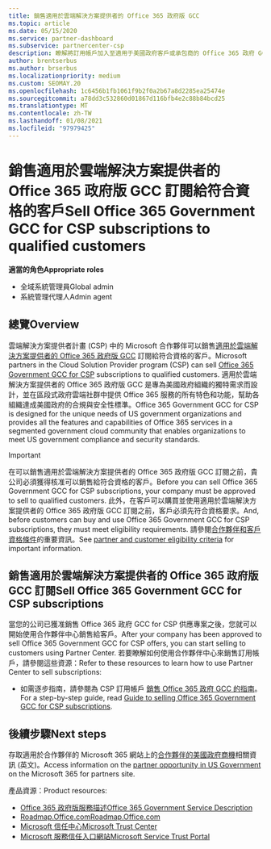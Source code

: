 ```yaml
---
title: 銷售適用於雲端解決方案提供者的 Office 365 政府版 GCC
ms.topic: article
ms.date: 05/15/2020
ms.service: partner-dashboard
ms.subservice: partnercenter-csp
description: 瞭解將訂用帳戶加入至適用于美國政府客戶或承包商的 Office 365 政府 GCC GCC 的步驟和需求。
author: brentserbus
ms.author: brserbus
ms.localizationpriority: medium
ms.custom: SEOMAY.20
ms.openlocfilehash: 1c6456b1fb1061f9b2f0a2b67a8d2285ea25474e
ms.sourcegitcommit: a78dd3c532860d01867d116bfb4e2c88b84bcd25
ms.translationtype: MT
ms.contentlocale: zh-TW
ms.lasthandoff: 01/08/2021
ms.locfileid: "97979425"
---
```

# <a name="sell-office-365-government-gcc-for-csp-subscriptions-to-qualified-customers"></a><span data-ttu-id="a6479-103">銷售適用於雲端解決方案提供者的 Office 365 政府版 GCC 訂閱給符合資格的客戶</span><span class="sxs-lookup"><span data-stu-id="a6479-103">Sell Office 365 Government GCC for CSP subscriptions to qualified customers</span></span>

<span data-ttu-id="a6479-104">**適當的角色**</span><span class="sxs-lookup"><span data-stu-id="a6479-104">**Appropriate roles**</span></span>

- <span data-ttu-id="a6479-105">全域系統管理員</span><span class="sxs-lookup"><span data-stu-id="a6479-105">Global admin</span></span>
- <span data-ttu-id="a6479-106">系統管理代理人</span><span class="sxs-lookup"><span data-stu-id="a6479-106">Admin agent</span></span>


## <a name="overview"></a><span data-ttu-id="a6479-107">總覽</span><span class="sxs-lookup"><span data-stu-id="a6479-107">Overview</span></span>

<span data-ttu-id="a6479-108">雲端解決方案提供者計畫 (CSP) 中的 Microsoft 合作夥伴可以銷售[適用於雲端解決方案提供者的 Office 365 政府版 GCC](https://www.microsoft.com/microsoft-365/partners/governmentforCSP) 訂閱給符合資格的客戶。</span><span class="sxs-lookup"><span data-stu-id="a6479-108">Microsoft partners in the Cloud Solution Provider program (CSP) can sell [Office 365 Government GCC for CSP](https://www.microsoft.com/microsoft-365/partners/governmentforCSP) subscriptions to qualified customers.</span></span> <span data-ttu-id="a6479-109">適用於雲端解決方案提供者的 Office 365 政府版 GCC 是專為美國政府組織的獨特需求而設計，並在區段式政府雲端社群中提供 Office 365 服務的所有特色和功能，幫助各組織達成美國政府的合規與安全性標準。</span><span class="sxs-lookup"><span data-stu-id="a6479-109">Office 365 Government GCC for CSP is designed for the unique needs of US government organizations and provides all the features and capabilities of Office 365 services in a segmented government cloud community that enables organizations to meet US government compliance and security standards.</span></span> 

>[!IMPORTANT] 
><span data-ttu-id="a6479-110">在可以銷售適用於雲端解決方案提供者的 Office 365 政府版 GCC 訂閱之前，貴公司必須獲得核准可以銷售給符合資格的客戶。</span><span class="sxs-lookup"><span data-stu-id="a6479-110">Before you can sell Office 365 Government GCC for CSP subscriptions, your company must be approved to sell to qualified customers.</span></span> <span data-ttu-id="a6479-111">此外，在客戶可以購買並使用適用於雲端解決方案提供者的 Office 365 政府版 GCC 訂閱之前，客戶必須先符合資格要求。</span><span class="sxs-lookup"><span data-stu-id="a6479-111">And, before customers can buy and use Office 365 Government GCC for CSP subscriptions, they must meet eligibility requirements.</span></span> <span data-ttu-id="a6479-112">請參閱[合作夥伴和客戶資格條件](csp-gcc-validate.md)的重要資訊。</span><span class="sxs-lookup"><span data-stu-id="a6479-112">See [partner and customer eligibility criteria](csp-gcc-validate.md) for important information.</span></span>


## <a name="sell-office-365-government-gcc-for-csp-subscriptions"></a><span data-ttu-id="a6479-113">銷售適用於雲端解決方案提供者的 Office 365 政府版 GCC 訂閱</span><span class="sxs-lookup"><span data-stu-id="a6479-113">Sell Office 365 Government GCC for CSP subscriptions</span></span>

<span data-ttu-id="a6479-114">當您的公司已獲准銷售 Office 365 政府 GCC for CSP 供應專案之後，您就可以開始使用合作夥伴中心銷售給客戶。</span><span class="sxs-lookup"><span data-stu-id="a6479-114">After your company has been approved to sell Office 365 Government GCC for CSP offers, you can start selling to customers using Partner Center.</span></span> <span data-ttu-id="a6479-115">若要瞭解如何使用合作夥伴中心來銷售訂用帳戶，請參閱這些資源：</span><span class="sxs-lookup"><span data-stu-id="a6479-115">Refer to these resources to learn how to use Partner Center to sell subscriptions:</span></span> 

- <span data-ttu-id="a6479-116">如需逐步指南，請參閱為 CSP 訂用帳戶 [銷售 Office 365 政府 GCC 的指南](https://go.microsoft.com/fwlink/?linkid=2007323)。</span><span class="sxs-lookup"><span data-stu-id="a6479-116">For a step-by-step guide, read [Guide to selling Office 365 Government GCC for CSP subscriptions](https://go.microsoft.com/fwlink/?linkid=2007323).</span></span>  


## <a name="next-steps"></a><span data-ttu-id="a6479-117">後續步驟</span><span class="sxs-lookup"><span data-stu-id="a6479-117">Next steps</span></span>

<span data-ttu-id="a6479-118">存取適用於合作夥伴的 Microsoft 365 網站上的[合作夥伴的美國政府商機](https://www.microsoft.com/microsoft-365/partners/governmentforCSP)相關資訊 (英文)。</span><span class="sxs-lookup"><span data-stu-id="a6479-118">Access information on the [partner opportunity in US Government](https://www.microsoft.com/microsoft-365/partners/governmentforCSP) on the Microsoft 365 for partners site.</span></span>

<span data-ttu-id="a6479-119">產品資源：</span><span class="sxs-lookup"><span data-stu-id="a6479-119">Product resources:</span></span>

- [<span data-ttu-id="a6479-120">Office 365 政府版服務描述</span><span class="sxs-lookup"><span data-stu-id="a6479-120">Office 365 Government Service Description</span></span>](/office365/servicedescriptions/office-365-platform-service-description/office-365-us-government/office-365-us-government)
- [<span data-ttu-id="a6479-121">Roadmap.Office.com</span><span class="sxs-lookup"><span data-stu-id="a6479-121">Roadmap.Office.com</span></span>](https://products.office.com/business/office-365-roadmap)
- [<span data-ttu-id="a6479-122">Microsoft 信任中心</span><span class="sxs-lookup"><span data-stu-id="a6479-122">Microsoft Trust Center</span></span>](https://www.microsoft.com/TrustCenter/)
- [<span data-ttu-id="a6479-123">Microsoft 服務信任入口網站</span><span class="sxs-lookup"><span data-stu-id="a6479-123">Microsoft Service Trust Portal</span></span>](https://aka.ms/STP)
